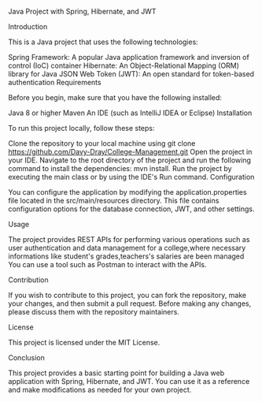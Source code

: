 Java Project with Spring, Hibernate, and JWT

Introduction

This is a Java project that uses the following technologies:

Spring Framework: A popular Java application framework and inversion of control (IoC) container
Hibernate: An Object-Relational Mapping (ORM) library for Java
JSON Web Token (JWT): An open standard for token-based authentication
Requirements

Before you begin, make sure that you have the following installed:

Java 8 or higher
Maven
An IDE (such as IntelliJ IDEA or Eclipse)
Installation

To run this project locally, follow these steps:

Clone the repository to your local machine using git clone https://github.com/Davy-Dray/College-Management.git
Open the project in your IDE.
Navigate to the root directory of the project and run the following command to install the dependencies: mvn install.
Run the project by executing the main class or by using the IDE's Run command.
Configuration

You can configure the application by modifying the application.properties file located in the src/main/resources directory. This file contains configuration options for the database connection, JWT, and other settings.

Usage

The project provides REST APIs for performing various operations such as user authentication and data management for a college,where necessary informations like student's grades,teachers's salaries are been managed You can use a tool such as Postman to interact with the APIs.

Contribution

If you wish to contribute to this project, you can fork the repository, make your changes, and then submit a pull request. Before making any changes, please discuss them with the repository maintainers.

License

This project is licensed under the MIT License.

Conclusion

This project provides a basic starting point for building a Java web application with Spring, Hibernate, and JWT. You can use it as a reference and make modifications as needed for your own project.



